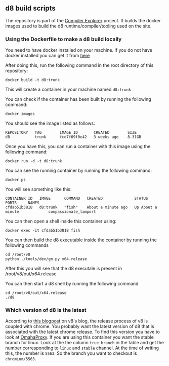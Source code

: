 ## d8 build scripts

The repository is part of the [Compiler Explorer](https://godbolt.org/) project. It builds
the docker images used to build the d8 runtime/compiler/tooling used on the site.

### Using the Dockerfile to make a d8 build locally

You need to have docker installed on your machine. If you do not have docker installed you can
get it from [here](https://docs.docker.com/engine/install/)

After doing this, run the following command in the root directory of this repository:

```
docker build -t d8:trunk .
```
This will create a container in your machine named `d8:trunk`

You can check if the container has been built by running the following command:
```
docker images
```
You should see the image listed as follows:
```
REPOSITORY   TAG        IMAGE ID       CREATED        SIZE
d8           trunk      fcd7f69f0e42   3 weeks ago    8.31GB
```

Once you have this, you can run a container with this image using the following command:
```
docker run -d -t d8:trunk
```

You can see the running container by running the following command:
```
docker ps
```

You will see something like this:
```
CONTAINER ID   IMAGE      COMMAND   CREATED              STATUS              PORTS     NAMES
cfdab51b3818   d8:trunk   "fish"    About a minute ago   Up About a minute             compassionate_lamport
```

You can then open a shell inside this container using:
```
docker exec -it cfdab51b3818 fish
```

You can then build the d8 executable inside the container by running the following commands
```
cd /root/v8
python ./tools/dev/gm.py x64.release
```

After this you will see that the d8 executale is present in /root/v8/out/x64.release

You can then start a d8 shell by running the following command

```
cd /root/v8/out/x64.release
./d8
```

### Which version of d8 is the latest
According to [this blogpost](https://v8.dev/docs/release-process) on v8's blog, the release process of v8 is coupled with chrome. You 
probably want the latest version of d8 that is associated with the latest chrome release. To find this version you have to look at [OmahaProxy](https://omahaproxy.appspot.com/).
If you are using this container you want the stable branch for linux. Look at the the column `true branch` in the table and get the number corresponding to `linux` and `stable` channel. At the time of writing this, the number is `5563`. So the branch you want to checkout is `chromium/5563`. 

